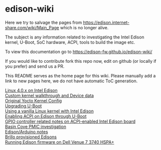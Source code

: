 # edison-wiki

Here we try to salvage the pages from https://edison.internet-share.com/wiki/Main_Page which is no longer alive.

The subject is any information related to investigating the Intel Edison kernel, U-Boot, SoC hardware, ACPI, tools to build the image etc.

To view this documentation go to https://edison-fw.github.io/edison-wiki/

If you would like to contribute fork this repo now, edit on github (or locally if you prefer) and send us a PR.

This README serves as the home page for this wiki. Please manually add a link to new pages here, we do not have automatic ToC generation.

[Linux 4.0.x on Intel Edison](linux4)  
[Custom kernel walkthrough and Device data](u-boot)  
[Original Yocto Kernel Config](orig-config)  
[Upgrading U-Boot](u-boot-update)  
[Using a vanilla Linux kernel with Intel Edison](vanilla)  
[Enabling ACPI on Edison through U-Boot](acpi)  
[GPIO controller related notes on ACPI-enabled Intel Edison board](acpi-gpio)  
[Basin Cove PMIC investigation](PMIC)  
[Edison/Arduino notes](arduino)  
[Brillo provisioned Edisons](brillo-firmware)  
[Running Edison firmware on Dell Venue 7 3740 HSPA+](edison-venue)
